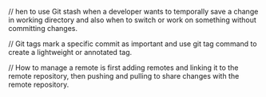 // hen to use Git stash when a developer wants to temporally save a change in working directory and also when to switch or work on something without committing changes.

// Git tags mark a specific commit as important and use git tag command to create a lightweight or annotated tag.

// How to manage a remote is first adding remotes and linking it to the remote repository, then pushing and pulling to share changes with the remote repository.

